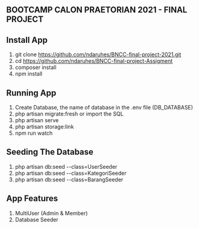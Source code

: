 ## BOOTCAMP CALON PRAETORIAN 2021 - FINAL PROJECT
## Install App
1. git clone https://github.com/ndaruhes/BNCC-final-project-2021.git
2. cd https://github.com/ndaruhes/BNCC-final-project-Assigment
3. composer install
4. npm install

## Running App
1. Create Database, the name of database in the .env file (DB_DATABASE)
2. php artisan migrate:fresh or import the SQL
3. php artisan serve
4. php artisan storage:link
5. npm run watch

## Seeding The Database
1. php artisan db:seed --class=UserSeeder
2. php artisan db:seed --class=KategoriSeeder
3. php artisan db:seed --class=BarangSeeder

## App Features
1. MultiUser (Admin & Member)
2. Database Seeder